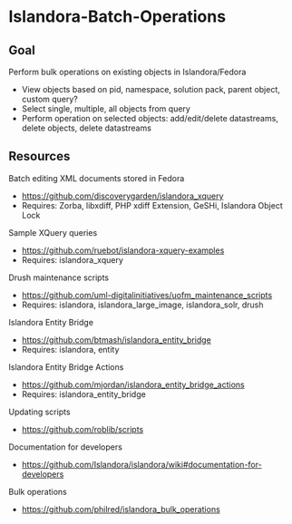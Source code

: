 # Islandora-Batch-Operations

## Goal
Perform bulk operations on existing objects in Islandora/Fedora
- View objects based on pid, namespace, solution pack, parent object, custom query?
- Select single, multiple, all objects from query
- Perform operation on selected objects: add/edit/delete datastreams, delete objects, delete datastreams

## Resources

Batch editing XML documents stored in Fedora
- https://github.com/discoverygarden/islandora_xquery
- Requires: Zorba, libxdiff, PHP xdiff Extension, GeSHi, Islandora Object Lock

Sample XQuery queries
- https://github.com/ruebot/islandora-xquery-examples
- Requires: islandora_xquery

Drush maintenance scripts
- https://github.com/uml-digitalinitiatives/uofm_maintenance_scripts
- Requires: islandora, islandora_large_image, islandora_solr, drush

Islandora Entity Bridge
- https://github.com/btmash/islandora_entity_bridge
- Requires: islandora, entity

Islandora Entity Bridge Actions
- https://github.com/mjordan/islandora_entity_bridge_actions
- Requires: islandora_entity_bridge

Updating scripts
- https://github.com/roblib/scripts

Documentation for developers
- https://github.com/Islandora/islandora/wiki#documentation-for-developers

Bulk operations
- https://github.com/philred/islandora_bulk_operations
